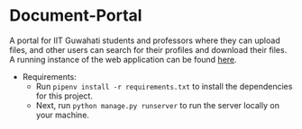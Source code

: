 # Document-Portal

A portal for IIT Guwahati students and professors where they can upload files, and other users can search for their profiles and download their files.
A running instance of the web application can be found [here](http://rmondal.pythonanywhere.com/).

* Requirements:
  * Run `pipenv install -r requirements.txt` to install the dependencies for this project.
  * Next, run `python manage.py runserver` to run the server locally on your machine. 
  
